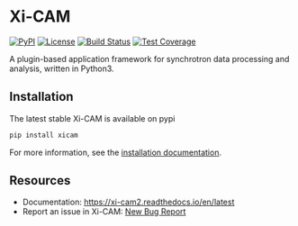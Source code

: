 # Xi-CAM
[![PyPI](https://badgen.net/pypi/v/xicam)](https://pypi.org/project/xicam/)
[![License](https://badgen.net/pypi/license/xicam)](https://github.com/Xi-cam/Xi-cam-unified)
[![Build Status](https://img.shields.io/travis/Xi-cam/Xi-cam-unified/master.svg)](https://travis-ci.org/Xi-cam/Xi-cam-unified)
[![Test Coverage](https://img.shields.io/codecov/c/github/Xi-cam/Xi-cam-unified/master.svg)](https://codecov.io/github/Xi-cam/Xi-cam-unified?branch=master)
<!--[![Slack Status](https://img.shields.io/badge/slack-@ronpandolfi/nikea-yellow.svg?logo=slack)](https://nikea.slack.com/messages/U7Q1N42F6)-->

A plugin-based application framework for synchrotron data processing and analysis, written in Python3.

## Installation

The latest stable Xi-CAM is available on pypi

```bash
pip install xicam
```

For more information, see the [installation documentation](https://xi-cam2.readthedocs.io/en/latest/install.html).

## Resources

* Documentation: https://xi-cam2.readthedocs.io/en/latest
* Report an issue in Xi-CAM: [New Bug Report](https://github.com/synchrotrons/Xi-cam/issues/new?labels=bug&template=bug_report.md)

